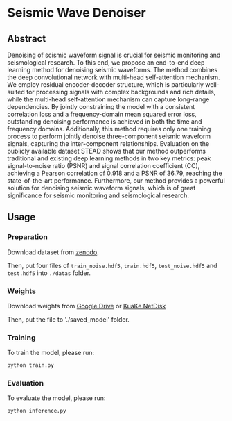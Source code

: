 # Seismic Wave Denoiser

## Abstract

Denoising of scismic waveform signal is crucial for seismic monitoring and seismological research. To this end, we propose an
end-to-end deep learning method for denoising seismic waveforms. The method
combines the deep convolutional network with multi-head self-attention
mechanism. We employ residual encoder-decoder structure, which is particularly
well-suited for processing signals with complex backgrounds and rich details,
while the multi-head self-attention mechanism can capture long-range
dependencies. By jointly constraining the model with a consistent correlation
loss and a frequency-domain mean squared error loss, outstanding denoising
performance is achieved in both the time and frequency domains. Additionally,
this method requires only one training process to perform jointly denoise
three-component seismic waveform signals, capturing the inter-component
relationships. Evaluation on the publicly available dataset STEAD shows that
our method outperforms traditional and existing deep learning methods in two
key metrics: peak signal-to-noise ratio (PSNR) and signal correlation
coefficient (CC), achieving a Pearson correlation of 0.918 and a PSNR of 36.79,
reaching the state-of-the-art performance. Furthermore, our method provides a
powerful solution for denoising seismic waveform signals, which is of great
significance for seismic monitoring and seismological research.

## Usage

### Preparation

Download dataset from [zenodo](https://zenodo.org/records/11094536]).

Then, put four files of `train_noise.hdf5`, `train.hdf5`, `test_noise.hdf5` and `test.hdf5` into `./datas` folder.

### Weights
Download weights from [Google Drive](https://drive.google.com/file/d/14BMXpXG57MKqMny6Qyf3vJxnp4GT05D3/view?usp=drive_link) or [KuaKe NetDisk](ttps://pan.quark.cn/s/c726b97f6734)

Then, put the file to './saved_model' folder.


### Training

To train the model, please run:

```python
python train.py 
```

### Evaluation

To evaluate the model, please run:

```python
python inference.py
```
